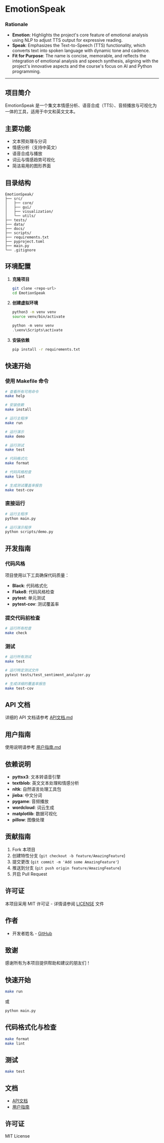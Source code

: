 # **EmotionSpeak**

### Rationale
- **Emotion**: Highlights the project's core feature of emotional analysis using NLP to adjust TTS output for expressive reading.
- **Speak**: Emphasizes the Text-to-Speech (TTS) functionality, which converts text into spoken language with dynamic tone and cadence.
- **Fit for Purpose**: The name is concise, memorable, and reflects the integration of emotional analysis and speech synthesis, aligning with the project's innovative aspects and the course's focus on AI and Python programming.

---

## 项目简介
EmotionSpeak 是一个集文本情感分析、语音合成（TTS）、音频播放与可视化为一体的工具，适用于中文和英文文本。

## 主要功能
- 文本预处理与分词
- 情感分析（支持中英文）
- 语音合成与播放
- 词云与情感趋势可视化
- 简洁易用的图形界面

## 目录结构
```
EmotionSpeak/
├── src/
│   ├── core/
│   ├── gui/
│   ├── visualization/
│   └── utils/
├── tests/
├── data/
├── docs/
├── scripts/
├── requirements.txt
├── pyproject.toml
├── main.py
└── .gitignore
```

## 环境配置
1. **克隆项目**
   ```bash
   git clone <repo-url>
   cd EmotionSpeak
   ```
2. **创建虚拟环境**
   ```bash
   python3 -m venv venv
   source venv/bin/activate
   ```
   ```powershell
   python -m venv venv
   .\venv\Scripts\activate
   ```
3. **安装依赖**
   ```bash
   pip install -r requirements.txt
   ```

## 快速开始

### 使用 Makefile 命令
```bash
# 查看所有可用命令
make help

# 安装依赖
make install

# 运行主程序
make run

# 运行演示
make demo

# 运行测试
make test

# 代码格式化
make format

# 代码风格检查
make lint

# 生成测试覆盖率报告
make test-cov
```

### 直接运行
```bash
# 运行主程序
python main.py

# 运行演示程序
python scripts/demo.py
```

## 开发指南

### 代码风格
项目使用以下工具确保代码质量：
- **Black**: 代码格式化
- **Flake8**: 代码风格检查
- **pytest**: 单元测试
- **pytest-cov**: 测试覆盖率

### 提交代码前检查
```bash
# 运行所有检查
make check
```

### 测试
```bash
# 运行所有测试
make test

# 运行特定测试文件
pytest tests/test_sentiment_analyzer.py

# 生成详细的覆盖率报告
make test-cov
```

## API 文档
详细的 API 文档请参考 [API文档.md](docs/API文档.md)

## 用户指南
使用说明请参考 [用户指南.md](docs/用户指南.md)

## 依赖说明
- **pyttsx3**: 文本转语音引擎
- **textblob**: 英文文本处理和情感分析
- **nltk**: 自然语言处理工具包
- **jieba**: 中文分词
- **pygame**: 音频播放
- **wordcloud**: 词云生成
- **matplotlib**: 数据可视化
- **pillow**: 图像处理

## 贡献指南
1. Fork 本项目
2. 创建特性分支 (`git checkout -b feature/AmazingFeature`)
3. 提交更改 (`git commit -m 'Add some AmazingFeature'`)
4. 推送到分支 (`git push origin feature/AmazingFeature`)
5. 开启 Pull Request

## 许可证
本项目采用 MIT 许可证 - 详情请参阅 [LICENSE](LICENSE) 文件

## 作者
- 开发者姓名 - [GitHub](https://github.com/username)

## 致谢
感谢所有为本项目提供帮助和建议的朋友们！

## 快速开始
```bash
make run
```
或
```bash
python main.py
```

## 代码格式化与检查
```bash
make format
make lint
```

## 测试
```bash
make test
```

## 文档
- [API文档](docs/API文档.md)
- [用户指南](docs/用户指南.md)

## 许可证
MIT License